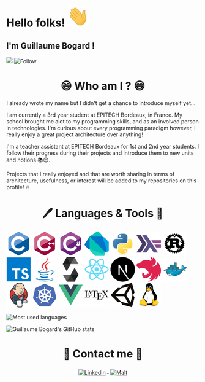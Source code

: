 # Hello folks! <img src="https://raw.githubusercontent.com/guillaumebgd/guillaumebgd/main/assets/gifs/wave.gif" width="56" height="56"/>

## I'm Guillaume Bogard !

![](https://visitor-badge.laobi.icu/badge?page_id=guillaumebgd.guillaumebgd) ![Follow](https://img.shields.io/github/followers/guillaumebgd?label=Follow&style=social)

<h1 align="center">😄 Who am I ? 😄</h1>

I already wrote my name but I didn't get a chance to introduce myself yet...

I am currently a 3rd year student at EPITECH Bordeaux, in France. My school brought me alot to my programming skills, and as an involved person in technologies.
I'm curious about every programming paradigm however, I really enjoy a great project architecture over anything!

I'm a teacher assistant at EPITECH Bordeaux for 1st and 2nd year students. I follow their progress during their projects and introduce them to new units and notions 📚😊.

Projects that I really enjoyed and that are worth sharing in terms of architecture, usefulness, or interest will be added to my repositories on this profile! 🔥

<h1 align="center">🖊️ Languages & Tools 🔨</h1>

<img src="https://raw.githubusercontent.com/guillaumebgd/guillaumebgd/main/assets/icons/c/c-original.svg" alt="C" width="64" height="64"/> <img src="https://raw.githubusercontent.com/guillaumebgd/guillaumebgd/main/assets/icons/cplusplus/cplusplus-original.svg" alt="C++" width="64" height="64"/> <img src="https://raw.githubusercontent.com/guillaumebgd/guillaumebgd/main/assets/icons/csharp/csharp-original.svg" alt="C#" width="64" height="64"/> <img src="https://raw.githubusercontent.com/guillaumebgd/guillaumebgd/main/assets/icons/dart/dart-original.svg" alt="Dart" width="64" height="64"/> <img src="https://raw.githubusercontent.com/guillaumebgd/guillaumebgd/main/assets/icons/python/python-original.svg" alt="Python" width="64" height="64"/> <img src="https://raw.githubusercontent.com/guillaumebgd/guillaumebgd/main/assets/icons/haskell/haskell-original.svg" alt="Haskell" width="64" height="64"/> <img src="https://raw.githubusercontent.com/guillaumebgd/guillaumebgd/main/assets/icons/rust/rust-plain.svg" alt="Rust" width="64" height="64"/> <img src="https://raw.githubusercontent.com/guillaumebgd/guillaumebgd/main/assets/icons/typescript/typescript-original.svg" alt="TypeScript" width="64" height="64"/> <img src="https://raw.githubusercontent.com/guillaumebgd/guillaumebgd/main/assets/icons/java/java-original.svg" alt="Java" width="64" height="64"/> <img src="https://raw.githubusercontent.com/guillaumebgd/guillaumebgd/main/assets/icons/solidity/solidity-original.svg" alt="Solidity" width="64" height="64"/> <img src="https://raw.githubusercontent.com/guillaumebgd/guillaumebgd/main/assets/icons/react/react-original.svg" alt="React" width="64" height="64"/> <img src="https://raw.githubusercontent.com/guillaumebgd/guillaumebgd/main/assets/icons/nextjs/nextjs-original.svg" alt="Next.js" width="64" height="64"/> <img src="https://raw.githubusercontent.com/guillaumebgd/guillaumebgd/main/assets/icons/nestjs/nestjs-plain.svg" alt="Nest.js" width="64" height="64"/> <img src="https://raw.githubusercontent.com/guillaumebgd/guillaumebgd/main/assets/icons/docker/docker-original.svg" alt="Docker" width="64" height="64"/> <img src="https://raw.githubusercontent.com/guillaumebgd/guillaumebgd/main/assets/icons/jenkins/jenkins-original.svg" alt="Jenkins" width="64" height="64"/> <img src="https://raw.githubusercontent.com/guillaumebgd/guillaumebgd/main/assets/icons/kubernetes/kubernetes-plain.svg" alt="Kubernetes" width="64" height="64"/> <img src="https://raw.githubusercontent.com/guillaumebgd/guillaumebgd/main/assets/icons/vuejs/vuejs-original.svg" alt="Vue.js" width="64" height="64"/> <img src="https://raw.githubusercontent.com/guillaumebgd/guillaumebgd/main/assets/icons/latex/latex-original.svg" alt="LaTeX" width="64" height="64"/> <img src="https://raw.githubusercontent.com/guillaumebgd/guillaumebgd/main/assets/icons/unity/unity-original.svg" width="64" height="64"/> <img src="https://raw.githubusercontent.com/guillaumebgd/guillaumebgd/main/assets/icons/linux/linux-original.svg" alt="Linux" width="64" height="64"/>

![Most used languages](https://github-readme-stats.vercel.app/api/top-langs/?username=guillaumebgd&theme=dracula&title_color=aa80ff&text_color=ccb3ff)

![Guillaume Bogard's GitHub stats](https://github-readme-stats.vercel.app/api?username=guillaumebgd&count_private=true&show_icons=true&theme=dracula&title_color=aa80ff&text_color=ccb3ff)

<h1 align="center">💬 Contact me 💬</h1>

<p align="center">
  <a href="https://www.linkedin.com/in/guillaumebogardcoquard" target="_blank" rel="noopener noreferrer">
    <img src="https://cdn-icons-png.flaticon.com/512/174/174857.png" alt="LinkedIn" height="64" style="vertical-align:top; margin:4px">
  </a>
  <a href="https://www.malt.fr/profile/guillaumebogard2" target="_blank" rel="noopener noreferrer">
    <img src="https://lh3.googleusercontent.com/q5SsBlDIb3lq4x9lJ3tHbLrq4Xs5yMZ3F8EnBkIb4-EGEtljPNLaxDUq6nYBrtjeb3aRPXU4iIMrhm0tbVA" alt="Malt" height="64" style="vertical-align:top; margin:4px">
  </a>
</p>
